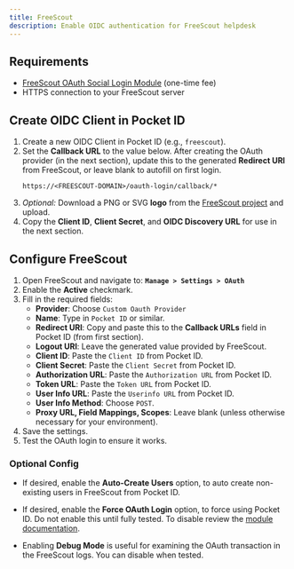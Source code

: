 ```yaml
---
title: FreeScout
description: Enable OIDC authentication for FreeScout helpdesk
---
```


## Requirements

- [FreeScout OAuth Social Login Module](https://freescout.net/module/oauth-login/) (one-time fee)
- HTTPS connection to your FreeScout server

## Create OIDC Client in Pocket ID

1. Create a new OIDC Client in Pocket ID (e.g., `freescout`).
2. Set the **Callback URL** to the value below. After creating the OAuth provider (in the next section), update this to the generated **Redirect URI** from FreeScout, or leave blank to autofill on first login.
   ```
   https://<FREESCOUT-DOMAIN>/oauth-login/callback/*
   ```
3. _Optional:_ Download a PNG or SVG **logo** from the [FreeScout project](https://github.com/freescout-help-desk/freescout/tree/dist/public/img) and upload.
4. Copy the **Client ID**, **Client Secret**, and **OIDC Discovery URL** for use in the next section.

## Configure FreeScout

1. Open FreeScout and navigate to:
   **`Manage > Settings > OAuth`**
2. Enable the **Active** checkmark.
3. Fill in the required fields:
   - **Provider**: Choose `Custom Oauth Provider`
   - **Name**: Type in `Pocket ID` or similar.
   - **Redirect URI**: Copy and paste this to the **Callback URLs** field in Pocket ID (from first section).
   - **Logout URI**: Leave the generated value provided by FreeScout.
   - **Client ID**: Paste the `Client ID` from Pocket ID.
   - **Client Secret**: Paste the `Client Secret` from Pocket ID.
   - **Authorization URL**: Paste the `Authorization URL` from Pocket ID.
   - **Token URL**: Paste the `Token URL` from Pocket ID.
   - **User Info URL**: Paste the `Userinfo URL` from Pocket ID.
   - **User Info Method**: Choose `POST`.
   - **Proxy URL, Field Mappings, Scopes**: Leave blank (unless otherwise necessary for your environment).
4. Save the settings.
5. Test the OAuth login to ensure it works.

### Optional Config

- If desired, enable the **Auto-Create Users** option, to auto create non-existing users in FreeScout from Pocket ID.

- If desired, enable the **Force OAuth Login** option, to force using Pocket ID. Do not enable this until fully tested. To disable review the [module documentation](https://freescout.net/module/oauth-login/).

- Enabling **Debug Mode** is useful for examining the OAuth transaction in the FreeScout logs. You can disable when tested.
